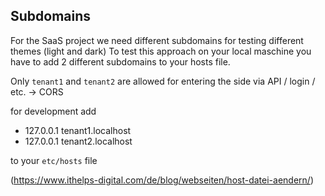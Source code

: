 ## Subdomains

For the SaaS project we need different subdomains for testing different themes (light and dark)
To test this approach on your local maschine you have to add 2 different subdomains to your hosts file.

Only `tenant1` and `tenant2` are allowed for entering the side via API / login / etc. -> CORS

for development add

-   127.0.0.1 tenant1.localhost
-   127.0.0.1 tenant2.localhost

to your `etc/hosts` file

(https://www.ithelps-digital.com/de/blog/webseiten/host-datei-aendern/)
